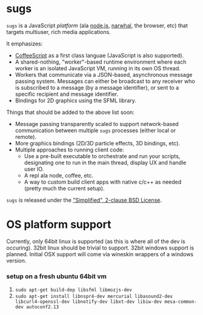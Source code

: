 # sugs
`sugs` is a JavaScript *platform* (ala [node.js](http://nodejs.org), [narwhal](http://nawwhaljs.org), the browser, etc) that targets multiuser, rich media applications.

It emphasizes:
  - [CoffeeScript](http://coffee-script.org) as a first class languae
    (JavaScript is also supported).
  - A shared-nothing, "worker"-based runtime environment where each worker is an
    isolated JavaScript VM, running in its own OS thread.
  - Workers that communicate via a JSON-based, asynchronous message passing
    system. Messages can either be broadcast to any receiver who is
    subscribed to a message (by a message identifier), or sent to a specific
    recipient and message identifier.
  - Bindings for 2D graphics using the SFML library.

Things that should be added to the above list soon:
  - Message passing transparently scaled to support network-based
    communication between multiple `sugs` processes (either local or
  remote).
  - More graphics bindings (2D/3D particle effects, 3D bindings, etc).
  - Multiple approaches to running client code:
    - Use a pre-built executable to orchestrate and run your scripts,
      designating one to run in the main thread, display UX and handle
      user IO.
    - A repl ala node, coffee, etc.
    - A way to custom build client apps with native c/c++ as needed
      (pretty much the current setup).

`sugs` is released under the ["Simplified", 2-clause BSD License](http://en.wikipedia.org/wiki/BSD_licenses#2-clause_license_.28.22Simplified_BSD_License.22_or_.22FreeBSD_License.22.29).

# OS platform support
Currently, only 64bit linux is supported (as this is where all of the dev is occuring). 32bit linux should be trivial to support. 32bit windows support is planned. Initial OSX support will come via wineskin wrappers of a windows version.

### setup on a fresh ubuntu 64bit vm
1. `sudo apt-get build-dep libsfml libmozjs-dev`
2. `sudo apt-get install libnspr4-dev mercurial libasound2-dev libcurl4-openssl-dev libnotify-dev libxt-dev libiw-dev mesa-common-dev autoconf2.13`
